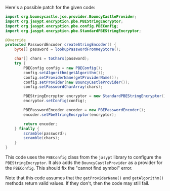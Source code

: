Here's a possible patch for the given code:

```java
import org.bouncycastle.jce.provider.BouncyCastleProvider;
import org.jasypt.encryption.pbe.PBEStringEncryptor;
import org.jasypt.encryption.pbe.config.PBEConfig;
import org.jasypt.encryption.pbe.StandardPBEStringEncryptor;

@Override
protected PasswordEncoder createStringEncoder() {
    byte[] password = lookupPasswordFromKeyStore();

    char[] chars = toChars(password);
    try {
        PBEConfig config = new PBEConfig();
        config.setAlgorithm(getAlgorithm());
        config.setProviderName(getProviderName());
        config.setProvider(new BouncyCastleProvider());
        config.setPasswordCharArray(chars);

        PBEStringEncryptor encryptor = new StandardPBEStringEncryptor();
        encryptor.setConfig(config);

        PBEPasswordEncoder encoder = new PBEPasswordEncoder();
        encoder.setPbeStringEncryptor(encryptor);

        return encoder;
    } finally {
        scramble(password);
        scramble(chars);
    }
}
```

This code uses the `PBEConfig` class from the `jasypt` library to configure the `PBEStringEncryptor`. It also adds the `BouncyCastleProvider` as a provider for the `PBEConfig`. This should fix the "cannot find symbol" error.

Note that this code assumes that the `getProviderName()` and `getAlgorithm()` methods return valid values. If they don't, then the code may still fail.